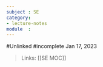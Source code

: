 ```yaml
---
subject : SE
category: 
- lecture-notes
module  : 
---
```

#Unlinked 
#incomplete 
Jan 17, 2023

>Links: [[SE MOC]]

